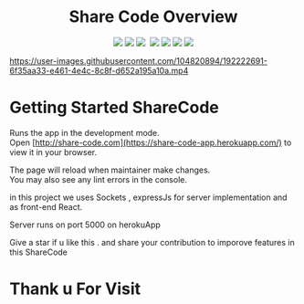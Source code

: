 <h1 align="center"> Share Code Overview</h1>
<p align="center">
  <img src="https://img.shields.io/badge/build-passing-brightgreen">
  <img src="https://img.shields.io/badge/App-Code share-informational">
  <img src="https://img.shields.io/badge/Version-0.1.0-informational">
  <img href="https://img.shields.io/badge/mainter-Deepak%20Sharma-brightgreen">
  <img src="https://img.shields.io/badge/Server-ExpressJs-information">
  <img src="https://img.shields.io/badge/os-linux-brightgreen">
  <img src="https://img.shields.io/badge/published on-herokuapp-brightgreen">
  <img src="https://img.shields.io/badge/downloads-102-informational">
</p>



https://user-images.githubusercontent.com/104820894/192222691-6f35aa33-e461-4e4c-8c8f-d652a195a10a.mp4

# Getting Started ShareCode

Runs the app in the development mode.\
Open [http://share-code.com](https://share-code-app.herokuapp.com/) to view it in your browser.

The page will reload when maintainer make changes.\
You may also see any lint errors in the console.

in this project we uses Sockets , expressJs for server implementation and as front-end React.

Server runs on port 5000 on herokuApp

Give a star if u like this . and share your contribution to imporove features in this ShareCode


# Thank u For Visit



